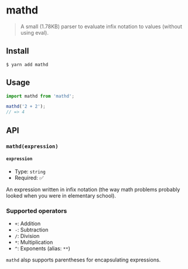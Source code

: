 # mathd

> A small (1.78KB) parser to evaluate infix notation to values (without using eval).

## Install

```
$ yarn add mathd
```

## Usage

```js
import mathd from 'mathd';

mathd('2 + 2');
// => 4
```

## API

### `mathd(expression)`

#### `expression`

- Type: `string`
- Required: ✅

An expression written in infix notation (the way math problems probably looked when you were in elementary school).

### Supported operators

- `+`: Addition
- `-`: Subtraction
- `/`: Division
- `*`: Multiplication
- `^`: Exponents (alias: `**`)

`mathd` alsp supports parentheses for encapsulating expressions.
